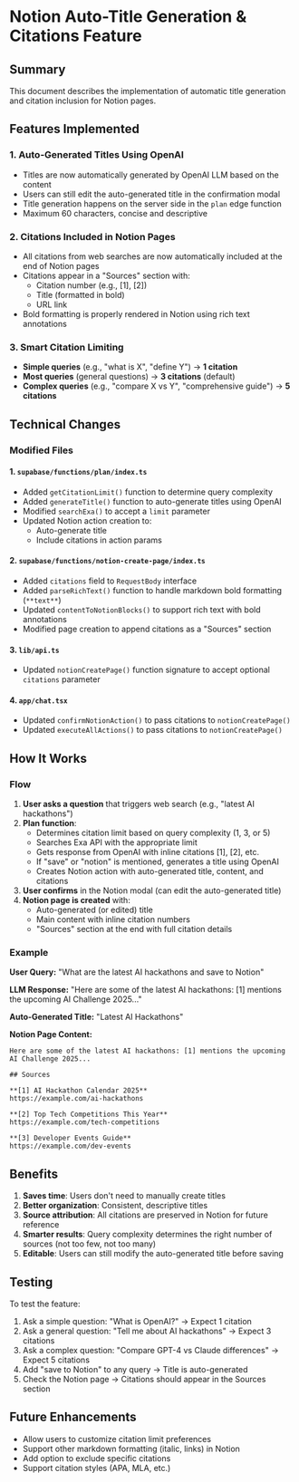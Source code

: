 # Notion Auto-Title Generation & Citations Feature

## Summary

This document describes the implementation of automatic title generation and citation inclusion for Notion pages.

## Features Implemented

### 1. **Auto-Generated Titles Using OpenAI**
- Titles are now automatically generated by OpenAI LLM based on the content
- Users can still edit the auto-generated title in the confirmation modal
- Title generation happens on the server side in the `plan` edge function
- Maximum 60 characters, concise and descriptive

### 2. **Citations Included in Notion Pages**
- All citations from web searches are now automatically included at the end of Notion pages
- Citations appear in a "Sources" section with:
  - Citation number (e.g., [1], [2])
  - Title (formatted in bold)
  - URL link
- Bold formatting is properly rendered in Notion using rich text annotations

### 3. **Smart Citation Limiting**
- **Simple queries** (e.g., "what is X", "define Y") → **1 citation**
- **Most queries** (general questions) → **3 citations** (default)
- **Complex queries** (e.g., "compare X vs Y", "comprehensive guide") → **5 citations**

## Technical Changes

### Modified Files

#### 1. `supabase/functions/plan/index.ts`
- Added `getCitationLimit()` function to determine query complexity
- Added `generateTitle()` function to auto-generate titles using OpenAI
- Modified `searchExa()` to accept a `limit` parameter
- Updated Notion action creation to:
  - Auto-generate title
  - Include citations in action params

#### 2. `supabase/functions/notion-create-page/index.ts`
- Added `citations` field to `RequestBody` interface
- Added `parseRichText()` function to handle markdown bold formatting (`**text**`)
- Updated `contentToNotionBlocks()` to support rich text with bold annotations
- Modified page creation to append citations as a "Sources" section

#### 3. `lib/api.ts`
- Updated `notionCreatePage()` function signature to accept optional `citations` parameter

#### 4. `app/chat.tsx`
- Updated `confirmNotionAction()` to pass citations to `notionCreatePage()`
- Updated `executeAllActions()` to pass citations to `notionCreatePage()`

## How It Works

### Flow

1. **User asks a question** that triggers web search (e.g., "latest AI hackathons")
2. **Plan function**:
   - Determines citation limit based on query complexity (1, 3, or 5)
   - Searches Exa API with the appropriate limit
   - Gets response from OpenAI with inline citations [1], [2], etc.
   - If "save" or "notion" is mentioned, generates a title using OpenAI
   - Creates Notion action with auto-generated title, content, and citations
3. **User confirms** in the Notion modal (can edit the auto-generated title)
4. **Notion page is created** with:
   - Auto-generated (or edited) title
   - Main content with inline citation numbers
   - "Sources" section at the end with full citation details

### Example

**User Query:** "What are the latest AI hackathons and save to Notion"

**LLM Response:** "Here are some of the latest AI hackathons: [1] mentions the upcoming AI Challenge 2025..."

**Auto-Generated Title:** "Latest AI Hackathons"

**Notion Page Content:**
```
Here are some of the latest AI hackathons: [1] mentions the upcoming AI Challenge 2025...

## Sources

**[1] AI Hackathon Calendar 2025**
https://example.com/ai-hackathons

**[2] Top Tech Competitions This Year**
https://example.com/tech-competitions

**[3] Developer Events Guide**
https://example.com/dev-events
```

## Benefits

1. **Saves time**: Users don't need to manually create titles
2. **Better organization**: Consistent, descriptive titles
3. **Source attribution**: All citations are preserved in Notion for future reference
4. **Smarter results**: Query complexity determines the right number of sources (not too few, not too many)
5. **Editable**: Users can still modify the auto-generated title before saving

## Testing

To test the feature:

1. Ask a simple question: "What is OpenAI?" → Expect 1 citation
2. Ask a general question: "Tell me about AI hackathons" → Expect 3 citations
3. Ask a complex question: "Compare GPT-4 vs Claude differences" → Expect 5 citations
4. Add "save to Notion" to any query → Title is auto-generated
5. Check the Notion page → Citations should appear in the Sources section

## Future Enhancements

- Allow users to customize citation limit preferences
- Support other markdown formatting (italic, links) in Notion
- Add option to exclude specific citations
- Support citation styles (APA, MLA, etc.)


